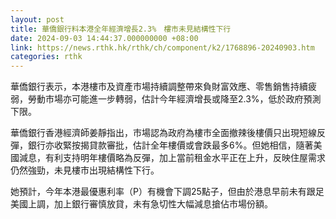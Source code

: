 ```yaml
---
layout: post
title: 華僑銀行料本港全年經濟增長2.3%　樓市未見結構性下行
date: 2024-09-03 14:44:37.000000000 +08:00
link: https://news.rthk.hk/rthk/ch/component/k2/1768896-20240903.htm
categories: rthk
---
```


華僑銀行表示，本港樓市及資產市場持續調整帶來負財富效應、零售銷售持續疲弱，勞動市場亦可能進一步轉弱，估計今年經濟增長或降至2.3%，低於政府預測下限。

華僑銀行香港經濟師姜靜指出，市場認為政府為樓市全面撤辣後樓價只出現短線反彈，銀行亦收緊按揭貸款審批，估計全年樓價或會跌最多6%。但她相信，隨著美國減息，有利支持明年樓價略為反彈，加上當前租金水平正在上升，反映住屋需求仍然強勁，未見樓市出現結構性下行。

她預計，今年本港最優惠利率（P）有機會下調25點子，但由於港息早前未有跟足美國上調，加上銀行審慎放貸，未有急切性大幅減息搶佔市場份額。
